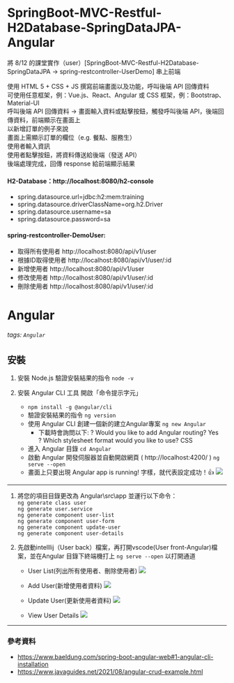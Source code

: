 # SpringBoot-MVC-Restful-H2Database-SpringDataJPA-Angular

將 8/12 的課堂實作（user）[SpringBoot-MVC-Restful-H2Database-SpringDataJPA  -> spring-restcontroller-UserDemo] 串上前端

使用 HTML 5 + CSS + JS 撰寫前端畫面以及功能，呼叫後端 API 回傳資料  
可使用任意框架，例：Vue.js、React、Angular 或 CSS 框架，例：Bootstrap、Material-UI  
呼叫後端 API 回傳資料 -> 畫面輸入資料或點擊按鈕，觸發呼叫後端 API，後端回傳資料，前端顯示在畫面上  
以新增訂單的例子來說  
畫面上需顯示訂單的欄位（e.g. 餐點、服務生）  
使用者輸入資訊  
使用者點擊按鈕，將資料傳送給後端（發送 API）  
後端處理完成，回傳 response 給前端顯示結果  

#### H2-Database：http://localhost:8080/h2-console
* spring.datasource.url=jdbc:h2:mem:training
* spring.datasource.driverClassName=org.h2.Driver
* spring.datasource.username=sa
* spring.datasource.password=sa

#### spring-restcontroller-DemoUser:

* 取得所有使用者 http://localhost:8080/api/v1/user  
* 根據ID取得使用者 http://localhost:8080/api/v1/user/:id  
* 新增使用者 http://localhost:8080/api/v1/user  
* 修改使用者 http://localhost:8080/api/v1/user/:id  
* 刪除使用者 http://localhost:8080/api/v1/user/:id

# Angular

###### tags: `Angular`

## 安裝
1. 安裝 Node.js
驗證安裝結果的指令 `node -v`


2. 安裝 Angular CLI 工具
開啟「命令提示字元」 
    * `npm install -g @angular/cli`
    * 驗證安裝結果的指令 `ng version`
    * 使用 Angular CLI 創建一個新的建立Angular專案 `ng new Angular`
        * 下載時會詢問以下:
        ? Would you like to add Angular routing? Yes  
? Which stylesheet format would you like to use? CSS
    * 進入 Angular 目錄 `cd Angular`
    * 啟動 Angular 開發伺服器並自動開啟網頁 ( http://localhost:4200/ ) `ng serve --open`
    * 畫面上只要出現 Angular app is running! 字樣，就代表設定成功！👍
    ![](https://i.imgur.com/HOGgBXS.png)

---
1. 將您的項目目錄更改為 Angular\src\app 並運行以下命令：  
    `ng generate class user`  
    `ng generate user.service`  
    `ng generate component user-list`  
    `ng generate component user-form`  
    `ng generate component update-user`  
    `ng generate component user-details`  

2.  先啟動intelllij（User back）檔案，再打開vscode(User front-Angular)檔案，並在Angular 目錄下終端機打上 `ng serve --open` 以打開通道

    * User List(列出所有使用者、刪除使用者)
    ![](https://i.imgur.com/gVf1al4.png)

    * Add User(新增使用者資料)
    ![](https://i.imgur.com/BfTSqs9.png)

    * Update User(更新使用者資料)
    ![](https://i.imgur.com/srhE6sB.png)

    * View User Details
    ![](https://i.imgur.com/rAgyyfY.png)


---
### 參考資料
* https://www.baeldung.com/spring-boot-angular-web#1-angular-cli-installation
* https://www.javaguides.net/2021/08/angular-crud-example.html
